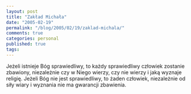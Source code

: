 ```yaml
---
layout: post
title: "Zakład Michała"
date: "2005-02-19"
permalink: "/blog/2005/02/19/zaklad-michala/"
comments: true
categories: personal
published: true
tags: 
---
```


Je&#380;eli istnieje Bóg sprawiedliwy, to ka&#380;dy sprawiedliwy cz&#322;owiek zostanie zbawiony, niezale&#380;nie czy w Niego wierzy, czy nie wierzy i jak&#261; wyznaje religi&#281;. 
Je&#380;eli Bóg nie jest sprawiedliwy, to &#380;aden cz&#322;owiek, niezale&#380;nie od si&#322;y wiary i wyznania nie ma gwarancji zbawienia.